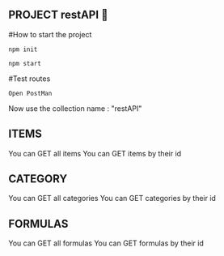## PROJECT restAPI 🤯

#How to start the project

```
npm init
```
```
npm start
```

#Test routes

```
Open PostMan
```
Now use the collection name : "restAPI"


## ITEMS

You can GET all items
You can GET items by their id

## CATEGORY

You can GET all categories
You can GET categories by their id

## FORMULAS

You can GET all formulas
You can GET formulas by their id

